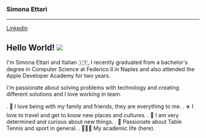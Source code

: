 ### Simona Ettari
--------------------------------------------------------------------------------------------------------------------------
[Linkedin](https://www.linkedin.com/in/simona-ettari-109998187/)

## Hello World! ![]([https://i.gifer.com/VPTe.gif](https://github.com/simona2606/simona2606/blob/main/World.gif))

I'm Simona Ettari and Italian 🇮🇹, I recently graduated from a bachelor's degree in Computer Science at Federico II in Naples and also attended the Apple Developer Academy for two years.

I'm passionate about solving problems with technology and creating different solutions and I love working in team.

. 🏡 I love being with my family and friends, they are everything to me.
. ✈️ I love to travel and get to know new places and cultures.
. 🧐 I am very determined and curious about new things.
. 🏓 Passionate about Table Tennis and sport in general.
. 👩🏽‍🎓 My academic life (here).
